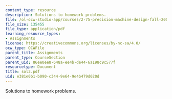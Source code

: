 ```yaml
---
content_type: resource
description: Solutions to homework problems.
file: /ol-ocw-studio-app/courses/2-75-precision-machine-design-fall-2001/e381e0b1b090c3449e649e4b479d020d_sol3.pdf
file_size: 135455
file_type: application/pdf
learning_resource_types:
- Assignments
license: https://creativecommons.org/licenses/by-nc-sa/4.0/
ocw_type: OCWFile
parent_title: Assignments
parent_type: CourseSection
parent_uid: 86ee0ee8-648a-ee4b-de44-6a198c9c577f
resourcetype: Document
title: sol3.pdf
uid: e381e0b1-b090-c344-9e64-9e4b479d020d
---
```

Solutions to homework problems.